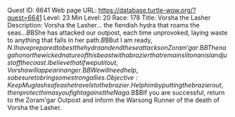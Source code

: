 Quest ID: 6641
Web page URL: https://database.turtle-wow.org/?quest=6641
Level: 23
Min Level: 20
Race: 178
Title: Vorsha the Lasher
Description: Vorsha the Lasher... the fiendish hydra that roams the seas...$B$BShe has attacked our outpost, each time unprovoked, laying waste to anything that falls in her path.$B$BBut I am ready, $N. I have prepared to best the hydra and end these attacks on Zoram'gar.$B$BThe naga honor the wicked nature of this beast with a brazier that remains lit on an island just off the coast. I believe that if we put it out, Vorsha will appear in anger.$B$BWe will need help, so be sure to bring some strong allies.
Objective: Keep Muglash safe as he travels to the brazier. Help him by putting the brazier out, then protect him as you fight against the Naga.$B$BIf you are successful, return to the Zoram'gar Outpost and inform the Warsong Runner of the death of Vorsha the Lasher.
